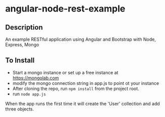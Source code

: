 angular-node-rest-example
=========================

Description
-----------
An example RESTful application using Angular and Bootstrap with Node, Express, Mongo

To Install
----------
* Start a mongo instance or set up a free instance at https://mongolab.com
* modify the mongo connection string in app.js to point ot your instance
* After cloning the repo, run ```npm install``` from the project root.  
* run ```node app.js```

When the app runs the first time it will create the 'User' collection and add three objects.

